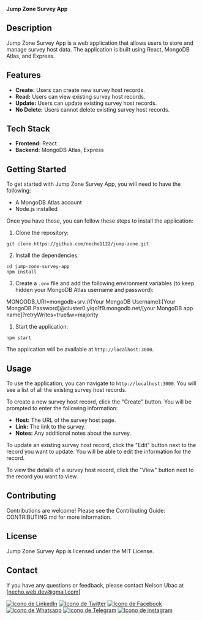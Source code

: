 **Jump Zone Survey App**

## Description

Jump Zone Survey App is a web application that allows users to store and manage survey host data. The application is built using React, MongoDB Atlas, and Express.

## Features

* **Create:** Users can create new survey host records.
* **Read:** Users can view existing survey host records.
* **Update:** Users can update existing survey host records.
* **No Delete:** Users cannot delete existing survey host records.

## Tech Stack

* **Frontend:** React
* **Backend:** MongoDB Atlas, Express

## Getting Started

To get started with Jump Zone Survey App, you will need to have the following:

* A MongoDB Atlas account
* Node.js installed

Once you have these, you can follow these steps to install the application:

1. Clone the repository:

```
git clone https://github.com/necho1122/jump-zone.git
```

2. Install the dependencies:

```
cd jump-zone-survey-app
npm install
```

3. Create a `.env` file and add the following environment variables (to keep hidden your MongoDB Atlas username and password):


MONGODB_URI=mongodb+srv://[Your MongoDB Username]:[Your MongoDB Password]@cluster0.yiqo1f9.mongodb.net/[your MongoDB app name]?retryWrites=true&w=majority



1. Start the application:

```
npm start
```

The application will be available at `http://localhost:3000`.

## Usage

To use the application, you can navigate to `http://localhost:3000`. You will see a list of all the existing survey host records.

To create a new survey host record, click the "Create" button. You will be prompted to enter the following information:

* **Host:** The URL of the survey host page.
* **Link:** The link to the survey.
* **Notes:** Any additional notes about the survey.

To update an existing survey host record, click the "Edit" button next to the record you want to update. You will be able to edit the information for the record.

To view the details of a survey host record, click the "View" button next to the record you want to view.

## Contributing

Contributions are welcome! Please see the Contributing Guide: CONTRIBUTING.md for more information.

## License

Jump Zone Survey App is licensed under the MIT License.

## Contact

If you have any questions or feedback, please contact Nelson Ubac at [necho.web.dev@gmail.com]

[![Icono de LinkedIn](https://img.icons8.com/ios/100/linkedin.png)](https://www.linkedin.com/in/nelson-enrique-ubac-jimenez-6b1996118/)
[![Icono de Twitter](https://img.icons8.com/ios/100/twitter.png)](https://twitter.com/necho1122)
[![Icono de Facebook](https://img.icons8.com/ios/100/facebook.png)](https://www.facebook.com/nelson.ubac)
[![Icono de Whatsapp](https://img.icons8.com/ios/100/whatsapp.png)](https://wa.me/5595981113387)
[![Icono de Telegram](https://img.icons8.com/ios/100/telegram.png)](https://t.me/necho1122)
[![Icono de instagram](https://img.icons8.com/ios/100/instagram.png)](https://www.instagram.com/nelsonubac/)